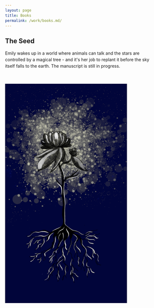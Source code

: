 ```yaml
---
layout: page
title: Books
permalink: /work/books.md/
---
```


## The Seed
<p style="line-height: 1.5;">Emily wakes up in a world where animals can talk and the stars are controlled by a magical tree - and it's her job to replant it before the sky itself falls to the earth. The manuscript is still in progress.</p>
<br><br>
<img src="images/Screenshot 2025-07-14 at 9.52.11 PM.png" alt="Image" width="400">
